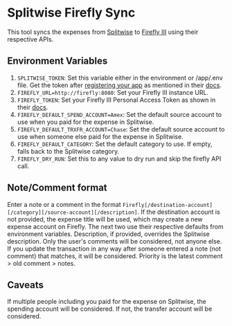 # Splitwise Firefly Sync

This tool syncs the expenses from [Splitwise](https://www.splitwise.com) to [Firefly III](https://www.firefly-iii.org) using their respective APIs.

## Environment Variables

1. `SPLITWISE_TOKEN`: Set this variable either in the environment or /app/.env file. Get the token after [registering your app](https://secure.splitwise.com/apps) as mentioned in their [docs](https://dev.splitwise.com/#section/Authentication).
2. `FIREFLY_URL=http://firefly:8080`: Set your Firefly III instance URL.
3. `FIREFLY_TOKEN`: Set your Firefly III Personal Access Token as shown in their [docs](https://docs.firefly-iii.org/firefly-iii/api/#authentication).
4. `FIREFLY_DEFAULT_SPEND_ACCOUNT=Amex`: Set the default source account to use when you paid for the expense in Splitwise.
5. `FIREFLY_DEFAULT_TRXFR_ACCOUNT=Chase`: Set the default source account to use when someone else paid for the expense in Splitwise.
6. `FIREFLY_DEFAULT_CATEGORY`: Set the default category to use. If empty, falls back to the Splitwise category.
7. `FIREFLY_DRY_RUN`: Set this to any value to dry run and skip the firefly API call.

## Note/Comment format

Enter a note or a comment in the format `Firefly[/destination-account][/category][/source-account][/description]`. If the destination account is not provided, the expense title will be used, which may create a new expense account on Firefly. The next two use their respective defaults from environment variables. Description, if provided, overrides the Splitwise description. Only the user's comments will be considered, not anyone else. If you update the transaction in any way after someone entered a note (not comment) that matches, it will be considered. Priority is the latest comment > old comment > notes.

## Caveats

If multiple people including you paid for the expense on Splitwise, the spending account will be considered. If not, the transfer account will be considered.
